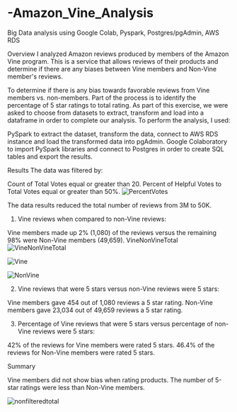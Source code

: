 # -Amazon_Vine_Analysis
Big Data analysis using Google Colab, Pyspark, Postgres/pgAdmin, AWS RDS

Overview
I analyzed Amazon reviews produced by members of the Amazon Vine program.  This is a service that allows reviews of their products and determine if there are any biases between Vine members and Non-Vine member's reviews.

To determine if there is any bias towards favorable reviews from Vine members vs. non-members.  Part of the process is to identify the percentage of 5 star ratings to total rating. As part of this exercise, we were asked to choose from datasets to extract, transform and load into a dataframe in order to complete our analysis. To perform the analysis, I used:

PySpark to extract the dataset, transform the data, connect to AWS RDS instance and load the transformed data into pgAdmin.
Google Colaboratory to import PySpark libraries and connect to Postgres in order to create SQL tables and export the results.

Results
The data was filtered by:

Count of Total Votes equal or greater than 20.
Percent of Helpful Votes to Total Votes equal or greater than 50%.
![PercentVotes](https://user-images.githubusercontent.com/108476566/203383077-2fe80f05-68dd-4bfb-9ab5-b9dc4cdb93cd.png)


The data results reduced the total number of reviews from 3M to 50K. 

1. Vine reviews when compared to non-Vine reviews:

Vine members made up 2% (1,080) of the reviews versus the remaining 98% were Non-Vine members (49,659).
VineNonVineTotal
![VineNonVineTotal](https://user-images.githubusercontent.com/108476566/203383834-83c017f5-4bc9-45eb-b812-57fd5bf0b4eb.png)

![Vine](https://user-images.githubusercontent.com/108476566/203384279-d761524e-96f5-4475-bad3-d136447a16d2.png)

![NonVine](https://user-images.githubusercontent.com/108476566/203384386-7587033d-2d05-4005-bdd6-7e4d9c044895.png)

2. Vine reviews that were 5 stars versus non-Vine reviews were 5 stars:

Vine members gave 454 out of 1,080 reviews a 5 star rating.
Non-Vine members gave 23,034 out of 49,659 reviews a 5 star rating.

3. Percentage of Vine reviews that were 5 stars versus percentage of non-Vine reviews were 5 stars:

  42% of the reviews for Vine members were rated 5 stars.
  46.4% of the reviews for Non-Vine members were rated 5 stars.

Summary

Vine members did not show bias when rating products. The number of 5-star ratings were less than Non-Vine members. 

![nonfilteredtotal](https://user-images.githubusercontent.com/108476566/203404052-1d1c48e5-feae-4169-81b5-2d0e6e93870f.png)



